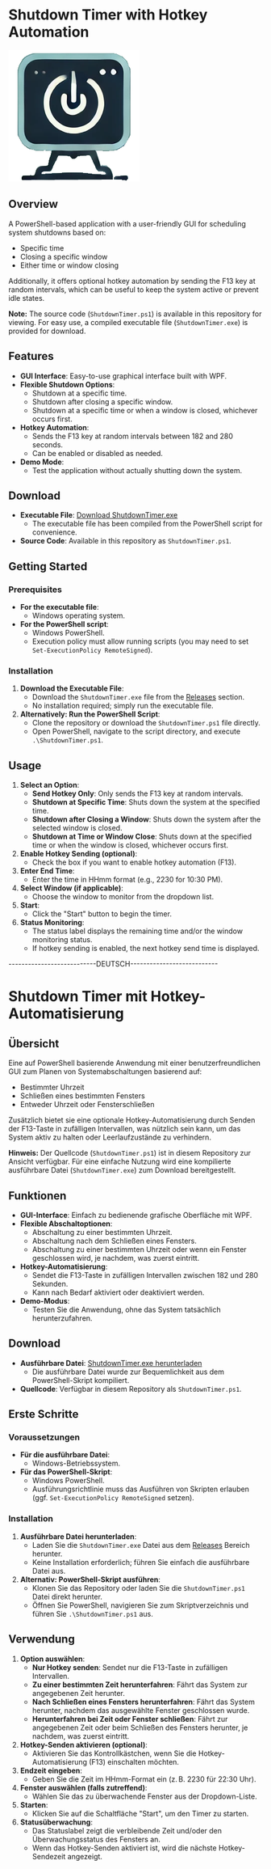 # Shutdown Timer with Hotkey Automation

![Shutdown Timer Screenshot](https://github.com/blabond/ShutdownTimer/blob/main/img/pctool.png)

## Overview

A PowerShell-based application with a user-friendly GUI for scheduling system shutdowns based on:

- Specific time
- Closing a specific window
- Either time or window closing

Additionally, it offers optional hotkey automation by sending the F13 key at random intervals, which can be useful to keep the system active or prevent idle states.

**Note:** The source code (`ShutdownTimer.ps1`) is available in this repository for viewing. For easy use, a compiled executable file (`ShutdownTimer.exe`) is provided for download.

## Features

- **GUI Interface**: Easy-to-use graphical interface built with WPF.
- **Flexible Shutdown Options**:
  - Shutdown at a specific time.
  - Shutdown after closing a specific window.
  - Shutdown at a specific time or when a window is closed, whichever occurs first.
- **Hotkey Automation**:
  - Sends the F13 key at random intervals between 182 and 280 seconds.
  - Can be enabled or disabled as needed.
- **Demo Mode**:
  - Test the application without actually shutting down the system.

## Download

- **Executable File**: [Download ShutdownTimer.exe](https://github.com/blabond/ShutdownTimer/releases)
  - The executable file has been compiled from the PowerShell script for convenience.
- **Source Code**: Available in this repository as `ShutdownTimer.ps1`.

## Getting Started

### Prerequisites

- **For the executable file**:
  - Windows operating system.
- **For the PowerShell script**:
  - Windows PowerShell.
  - Execution policy must allow running scripts (you may need to set `Set-ExecutionPolicy RemoteSigned`).

### Installation

1. **Download the Executable File**:
   - Download the `ShutdownTimer.exe` file from the [Releases](https://github.com/blabond/ShutdownTimer/releases) section.
   - No installation required; simply run the executable file.
2. **Alternatively: Run the PowerShell Script**:
   - Clone the repository or download the `ShutdownTimer.ps1` file directly.
   - Open PowerShell, navigate to the script directory, and execute `.\ShutdownTimer.ps1`.

## Usage

1. **Select an Option**:
   - **Send Hotkey Only**: Only sends the F13 key at random intervals.
   - **Shutdown at Specific Time**: Shuts down the system at the specified time.
   - **Shutdown after Closing a Window**: Shuts down the system after the selected window is closed.
   - **Shutdown at Time or Window Close**: Shuts down at the specified time or when the window is closed, whichever occurs first.
2. **Enable Hotkey Sending (optional)**:
   - Check the box if you want to enable hotkey automation (F13).
3. **Enter End Time**:
   - Enter the time in HHmm format (e.g., 2230 for 10:30 PM).
4. **Select Window (if applicable)**:
   - Choose the window to monitor from the dropdown list.
5. **Start**:
   - Click the "Start" button to begin the timer.
6. **Status Monitoring**:
   - The status label displays the remaining time and/or the window monitoring status.
   - If hotkey sending is enabled, the next hotkey send time is displayed.


---------------------------DEUTSCH---------------------------

# Shutdown Timer mit Hotkey-Automatisierung

## Übersicht

Eine auf PowerShell basierende Anwendung mit einer benutzerfreundlichen GUI zum Planen von Systemabschaltungen basierend auf:

- Bestimmter Uhrzeit
- Schließen eines bestimmten Fensters
- Entweder Uhrzeit oder Fensterschließen

Zusätzlich bietet sie eine optionale Hotkey-Automatisierung durch Senden der F13-Taste in zufälligen Intervallen, was nützlich sein kann, um das System aktiv zu halten oder Leerlaufzustände zu verhindern.

**Hinweis:** Der Quellcode (`ShutdownTimer.ps1`) ist in diesem Repository zur Ansicht verfügbar. Für eine einfache Nutzung wird eine kompilierte ausführbare Datei (`ShutdownTimer.exe`) zum Download bereitgestellt.

## Funktionen

- **GUI-Interface**: Einfach zu bedienende grafische Oberfläche mit WPF.
- **Flexible Abschaltoptionen**:
  - Abschaltung zu einer bestimmten Uhrzeit.
  - Abschaltung nach dem Schließen eines Fensters.
  - Abschaltung zu einer bestimmten Uhrzeit oder wenn ein Fenster geschlossen wird, je nachdem, was zuerst eintritt.
- **Hotkey-Automatisierung**:
  - Sendet die F13-Taste in zufälligen Intervallen zwischen 182 und 280 Sekunden.
  - Kann nach Bedarf aktiviert oder deaktiviert werden.
- **Demo-Modus**:
  - Testen Sie die Anwendung, ohne das System tatsächlich herunterzufahren.

## Download

- **Ausführbare Datei**: [ShutdownTimer.exe herunterladen](https://github.com/blabond/ShutdownTimer/releases)
  - Die ausführbare Datei wurde zur Bequemlichkeit aus dem PowerShell-Skript kompiliert.
- **Quellcode**: Verfügbar in diesem Repository als `ShutdownTimer.ps1`.

## Erste Schritte

### Voraussetzungen

- **Für die ausführbare Datei**:
  - Windows-Betriebssystem.
- **Für das PowerShell-Skript**:
  - Windows PowerShell.
  - Ausführungsrichtlinie muss das Ausführen von Skripten erlauben (ggf. `Set-ExecutionPolicy RemoteSigned` setzen).

### Installation

1. **Ausführbare Datei herunterladen**:
   - Laden Sie die `ShutdownTimer.exe` Datei aus dem [Releases](https://github.com/blabond/ShutdownTimer/releases) Bereich herunter.
   - Keine Installation erforderlich; führen Sie einfach die ausführbare Datei aus.
2. **Alternativ: PowerShell-Skript ausführen**:
   - Klonen Sie das Repository oder laden Sie die `ShutdownTimer.ps1` Datei direkt herunter.
   - Öffnen Sie PowerShell, navigieren Sie zum Skriptverzeichnis und führen Sie `.\ShutdownTimer.ps1` aus.

## Verwendung

1. **Option auswählen**:
   - **Nur Hotkey senden**: Sendet nur die F13-Taste in zufälligen Intervallen.
   - **Zu einer bestimmten Zeit herunterfahren**: Fährt das System zur angegebenen Zeit herunter.
   - **Nach Schließen eines Fensters herunterfahren**: Fährt das System herunter, nachdem das ausgewählte Fenster geschlossen wurde.
   - **Herunterfahren bei Zeit oder Fenster schließen**: Fährt zur angegebenen Zeit oder beim Schließen des Fensters herunter, je nachdem, was zuerst eintritt.
2. **Hotkey-Senden aktivieren (optional)**:
   - Aktivieren Sie das Kontrollkästchen, wenn Sie die Hotkey-Automatisierung (F13) einschalten möchten.
3. **Endzeit eingeben**:
   - Geben Sie die Zeit im HHmm-Format ein (z. B. 2230 für 22:30 Uhr).
4. **Fenster auswählen (falls zutreffend)**:
   - Wählen Sie das zu überwachende Fenster aus der Dropdown-Liste.
5. **Starten**:
   - Klicken Sie auf die Schaltfläche "Start", um den Timer zu starten.
6. **Statusüberwachung**:
   - Das Statuslabel zeigt die verbleibende Zeit und/oder den Überwachungsstatus des Fensters an.
   - Wenn das Hotkey-Senden aktiviert ist, wird die nächste Hotkey-Sendezeit angezeigt.
